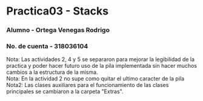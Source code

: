 # Practica03 - Stacks
### Alumno - Ortega Venegas Rodrigo 
### No. de cuenta - 318036104
Nota: Las actividades 2, 4 y 5 se separaron para mejorar la legibilidad de la practica y poder hacer futuro uso de la pila implementada sin hacer muchos cambios a la estructura de la misma.  
Nota: En la actividad 2 no supe como quitar el ultimo caracter de la pila  
Nota2: Las clases auxiliares para el funcionamiento de las clases principales se cambiaron a la carpeta "Extras".